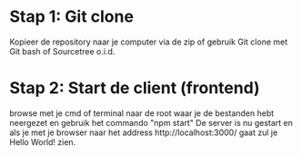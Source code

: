 # Stap 1: Git clone
Kopieer de repository naar je computer via de zip of gebruik Git clone met Git bash of Sourcetree o.i.d.

# Stap 2: Start de client (frontend)

browse met je cmd of terminal naar de root waar je de bestanden hebt neergezet en gebruik het commando "npm start"
De server is nu gestart en als je met je browser naar het address http://localhost:3000/ gaat zul je Hello World! zien.
